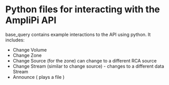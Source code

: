 # Python files for interacting with the AmpliPi  API

base_query  contains example interactions to the API  using python.   It includes:
 - Change Volume
 - Change Zone
 - Change Source (for the zone) can change to a different RCA source
 - Change Stream (similar to change source) - changes to a different data Stream
 - Announce  ( plays a file )

